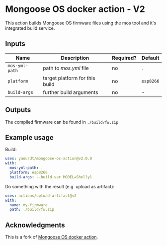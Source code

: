 # Mongoose OS docker action - V2

This action builds Mongoose OS firmware files using the mos tool and it's integrated build service.

## Inputs

| Name | Description | Required? | Default |
|---|---|---|---|
| `mos-yml-path` | path to _mos.yml_ file         | no | `.` |
| `platform`     | target platform for this build | no | `esp8266` |
| `build-args`   | further build arguments        | no | - |

## Outputs

The compiled firmware can be found in `./build/fw.zip`

## Example usage

Build:
```yaml
uses: yaourdt/mongoose-os-action@v2.0.0
with:
  mos-yml-path: .
  platform: esp8266
  build-args: --build-var MODEL=Shelly1
```

Do something with the result (e.g. upload as artifact):
```yaml
uses: actions/upload-artifact@v2
with:
  name: my-firmware
  path: ./build/fw.zip
```

## Acknowledgments
This is a fork of [Mongoose OS docker action](https://github.com/dea82/mongoose-os-action).

